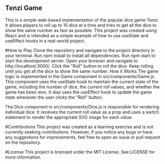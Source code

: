 ## Tenzi Game
This is a simple web-based implementation of the popular dice game Tenzi. It allows players to roll up to 10 dice at a time and tries to get all the dice to show the same number as fast as possible. This project was created using React and is intended as a simple example of how to use useState and useEffect hooks in a real-world project.

#How to Play
Clone the repository and navigate to the project directory in your terminal.
Run npm install to install all dependencies.
Run npm start to start the development server.
Open your browser and navigate to http://localhost:3000/.
Click the "Roll" button to roll the dice.
Keep rolling until you get all the dice to show the same number.
How it Works
The game logic is implemented in the Game component in src/components/Game.js. This component uses the useState hook to maintain the current state of the game, including the number of dice, the current roll values, and whether the game has been won. It also uses the useEffect hook to update the game state whenever the user clicks the "Roll" button.

The Dice component in src/components/Dice.js is responsible for rendering individual dice. It receives the current roll value as a prop and uses a switch statement to render the appropriate SVG image for each value.

#Contributions
This project was created as a learning exercise and is not currently seeking contributions. However, if you notice any bugs or have any suggestions for improvements, feel free to open an issue or pull request on the repository.

#License
This project is licensed under the MIT License. See LICENSE for more information.
